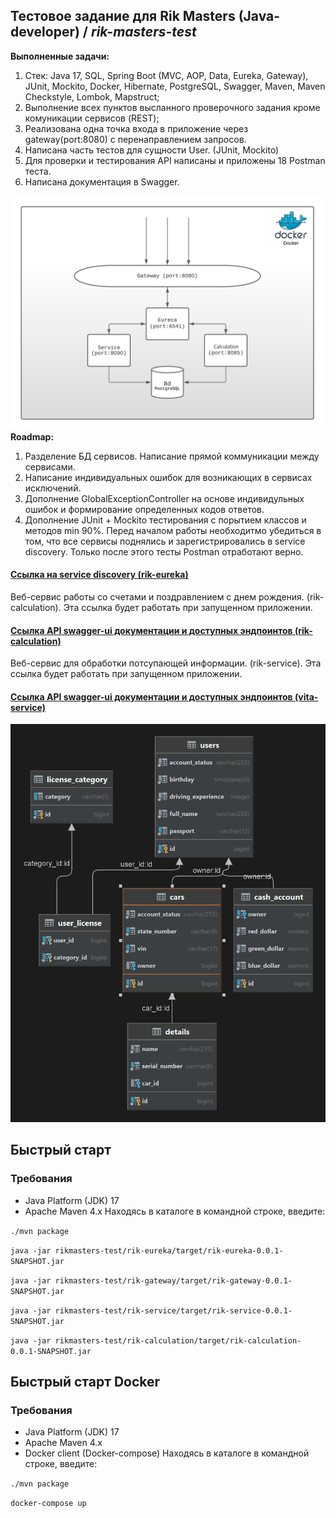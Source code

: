 ##  Тестовое задание для Rik Masters (Java-developer) / *rik-masters-test* #
**Выполненные задачи:**
1) Стек: Java 17, SQL, Spring Boot (MVC, AOP, Data, Eureka, Gateway), JUnit, Mockito, Docker, Hibernate, PostgreSQL, Swagger, Maven, Maven Checkstyle, Lombok, Mapstruct;
2) Выполнение всех пунктов высланного проверочного задания кроме комуникации сервисов (REST);
3) Реализована одна точка входа в приложение через gateway(port:8080) с перенаправлением запросов.
4) Написана часть тестов для сущности User. (JUnit, Mockito)
5) Для проверки и тестирования API написаны и приложены 18 Postman теста.
6) Написана документация в Swagger.

![Диаграмма приложения для vita-soft-test](docs/diagram.png)
**Roadmap:**
1) Разделение БД сервисов. Написание прямой коммуникации между сервисами.  
2) Написание индивидуальных ошибок для возникающих в сервисах исключений.
3) Дополнение GlobalExceptionController на основе индивидульных ошибок и формирование определенных кодов ответов. 
4) Дополнение JUnit + Mockito тестирования с порытием классов и методов min 90%.
Перед началом работы необходитмо убедиться в том, что все сервисы поднялись и зарегистрировались в service discovery. Только после этого тесты Postman отработают верно.
#### [Ссылка на service discovery  (rik-eureka)](http://localhost:8761/)
Веб-сервис работы со счетами и поздравлением с днем рождения. (rik-calculation). Эта ссылка будет работать при запущенном приложении.
#### [Ссылка API swagger-ui документации и доступных эндпоинтов (rik-calculation)](http://localhost:8085/swagger-ui/index.html)
Веб-сервис для обработки потсупающей информации. (rik-service). Эта ссылка будет работать при запущенном приложении.
#### [Ссылка API swagger-ui документации и доступных эндпоинтов (vita-service)](http://localhost:8090/swagger-ui/index.html)
![Схема БД для vita-soft-test](docs/db.png)
## Быстрый старт
### Требования
- Java Platform (JDK) 17
- Apache Maven 4.x
Находясь в каталоге в командной строке, введите:

`./mvn package`

`java -jar rikmasters-test/rik-eureka/target/rik-eureka-0.0.1-SNAPSHOT.jar`

`java -jar rikmasters-test/rik-gateway/target/rik-gateway-0.0.1-SNAPSHOT.jar`

`java -jar rikmasters-test/rik-service/target/rik-service-0.0.1-SNAPSHOT.jar`

`java -jar rikmasters-test/rik-calculation/target/rik-calculation-0.0.1-SNAPSHOT.jar`

## Быстрый старт Docker
### Требования

- Java Platform (JDK) 17
- Apache Maven 4.x
- Docker client (Docker-compose)
Находясь в каталоге в командной строке, введите:

`./mvn package`

`docker-compose up`
